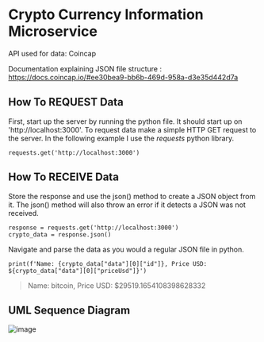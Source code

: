 # Crypto Currency Information Microservice
API used for data: Coincap 

Documentation explaining JSON file structure : https://docs.coincap.io/#ee30bea9-bb6b-469d-958a-d3e35d442d7a

## How To REQUEST Data
First, start up the server by running the python file. It should start up on 'http://localhost:3000'.
To request data make a simple HTTP GET request to the server. In the following example I use the *requests* python library.
```
requests.get('http://localhost:3000')
```
## How To RECEIVE Data
Store the response and use the json() method to create a JSON object from it. The json() method will also throw an error if it detects a JSON was not received.
```
response = requests.get('http://localhost:3000')
crypto_data = response.json()
```
Navigate and parse the data as you would a regular JSON file in python.
```
print(f'Name: {crypto_data["data"][0]["id"]}, Price USD: ${crypto_data["data"][0]["priceUsd"]}')
```
> Name: bitcoin, Price USD: $29519.1654108398628332

## UML Sequence Diagram
![image](https://user-images.githubusercontent.com/89743706/236617331-d45f06b1-3d46-4a7f-98e5-feddb7333bfd.png)
